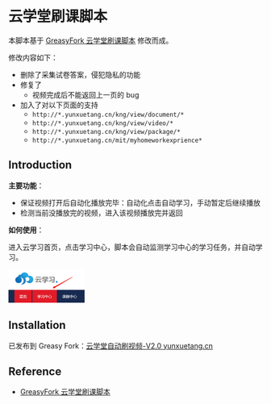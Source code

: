 # 云学堂刷课脚本

本脚本基于 [GreasyFork 云学堂刷课脚本](https://greasyfork.org/zh-CN/scripts/403295-%E4%BA%91%E5%AD%A6%E5%A0%82%E8%87%AA%E5%8A%A8%E5%88%B7%E8%A7%86%E9%A2%91-yunxuetang-cn) 修改而成。

修改内容如下：

* 删除了采集试卷答案，侵犯隐私的功能
* 修复了
  * 视频完成后不能返回上一页的 bug
* 加入了对以下页面的支持
  * `http://*.yunxuetang.cn/kng/view/document/*` 
  * `http://*.yunxuetang.cn/kng/view/video/*`
  * `http://*.yunxuetang.cn/kng/view/package/*`
  * `http://*.yunxuetang.cn/mit/myhomeworkexprience* `

## Introduction

**主要功能**：

* 保证视频打开后自动化播放完毕：自动化点击自动学习，手动暂定后继续播放
* 检测当前没播放完的视频，进入该视频播放完并返回

**如何使用**：

进入云学习首页，点击学习中心，脚本会自动监测学习中心的学习任务，并自动学习。

<div align="left">
    <img src="assets/image-20200715084204502.png" width=30% height=30% />
</div>

## Installation

已发布到 Greasy Fork：[云学堂自动刷视频-V2.0 yunxuetang.cn](https://greasyfork.org/zh-CN/scripts/407082-云学堂自动刷视频-v2-0-yunxuetang-cn)

## Reference

* [GreasyFork 云学堂刷课脚本](https://greasyfork.org/zh-CN/scripts/403295-%E4%BA%91%E5%AD%A6%E5%A0%82%E8%87%AA%E5%8A%A8%E5%88%B7%E8%A7%86%E9%A2%91-yunxuetang-cn)

